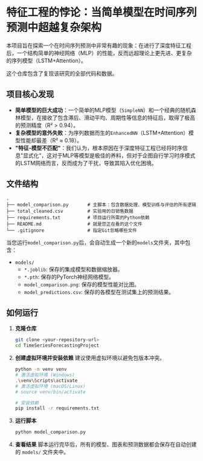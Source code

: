 # 特征工程的悖论：当简单模型在时间序列预测中超越复杂架构

本项目旨在探索一个在时间序列预测中非常有趣的现象：在进行了深度特征工程后，一个结构简单的神经网络（MLP）的性能，反而远超理论上更先进、更复杂的序列模型（LSTM+Attention）。

这个仓库包含了复现该研究的全部代码和数据。

## 项目核心发现

- **简单模型的巨大成功**：一个简单的MLP模型（`SimpleNN`）和一个经典的随机森林模型，在接收了包含滞后、滑动平均、周期性等信息的特征后，取得了极高的预测精度（R² > 0.94）。
- **复杂模型的意外失败**：为序列数据而生的`EnhancedNN`（LSTM+Attention）模型性能却最差（R² ≈ 0.18）。
- **"特征-模型不匹配"**：我们认为，根本原因在于深度特征工程已经将时序信息"显式化"，这对于MLP等模型是极佳的养料，但对于企图自行学习时序模式的LSTM网络而言，反而成为了干扰，导致其陷入优化困境。

## 文件结构

```
.
├── model_comparison.py       # 主脚本：包含数据处理、模型训练与评估的所有逻辑
├── total_cleaned.csv         # 实验用的日销售数据
├── requirements.txt          # 项目运行所需的Python依赖
├── README.md                 # 就是您正在看的这个文件
└── .gitignore                # 指定Git忽略哪些文件
```

当您运行`model_comparison.py`后，会自动生成一个新的`models`文件夹，其中包含：
- `models/`
  - `*.joblib`: 保存的集成模型和数据缩放器。
  - `*.pth`: 保存的PyTorch神经网络模型。
  - `model_comparison.png`: 保存的模型性能对比图。
  - `model_predictions.csv`: 保存的各模型在测试集上的预测结果。


## 如何运行

1.  **克隆仓库**
    ```bash
    git clone <your-repository-url>
    cd TimeSeriesForecastingProject
    ```

2.  **创建虚拟环境并安装依赖**
    建议使用虚拟环境以避免包版本冲突。
    ```bash
    python -m venv venv
    # 激活虚拟环境 (Windows)
    .\venv\Scripts\activate
    # 激活虚拟环境 (macOS/Linux)
    # source venv/bin/activate

    # 安装依赖
    pip install -r requirements.txt
    ```

3.  **运行脚本**
    ```bash
    python model_comparison.py
    ```

4.  **查看结果**
    脚本运行完毕后，所有的模型、图表和预测数据都会保存在自动创建的 `models/` 文件夹中。 